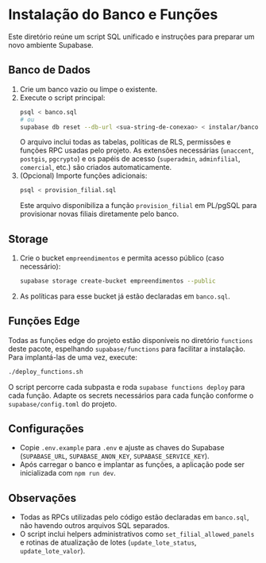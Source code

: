 # Instalação do Banco e Funções

Este diretório reúne um script SQL unificado e instruções para preparar um novo ambiente Supabase.

## Banco de Dados

1. Crie um banco vazio ou limpe o existente.
2. Execute o script principal:
   ```bash
   psql < banco.sql
   # ou
   supabase db reset --db-url <sua-string-de-conexao> < instalar/banco.sql
   ```
   O arquivo inclui todas as tabelas, políticas de RLS, permissões e funções RPC usadas pelo projeto.
   As extensões necessárias (`unaccent`, `postgis`, `pgcrypto`) e os papéis de acesso (`superadmin`, `adminfilial`, `comercial`, etc.) são criados automaticamente.
3. (Opcional) Importe funções adicionais:
   ```bash
   psql < provision_filial.sql
   ```
   Este arquivo disponibiliza a função `provision_filial` em PL/pgSQL para provisionar novas filiais diretamente pelo banco.

## Storage

1. Crie o bucket `empreendimentos` e permita acesso público (caso necessário):
   ```bash
   supabase storage create-bucket empreendimentos --public
   ```
2. As políticas para esse bucket já estão declaradas em `banco.sql`.

## Funções Edge

Todas as funções edge do projeto estão disponíveis no diretório `functions` deste pacote, espelhando `supabase/functions` para facilitar a instalação. Para implantá-las de uma vez, execute:
```bash
./deploy_functions.sh
```
O script percorre cada subpasta e roda `supabase functions deploy` para cada função.
Adapte os secrets necessários para cada função conforme o `supabase/config.toml` do projeto.

## Configurações

- Copie `.env.example` para `.env` e ajuste as chaves do Supabase (`SUPABASE_URL`, `SUPABASE_ANON_KEY`, `SUPABASE_SERVICE_KEY`).
- Após carregar o banco e implantar as funções, a aplicação pode ser inicializada com `npm run dev`.


## Observações

- Todas as RPCs utilizadas pelo código estão declaradas em `banco.sql`, não havendo outros arquivos SQL separados.
- O script inclui helpers administrativos como `set_filial_allowed_panels` e rotinas de atualização de lotes (`update_lote_status`, `update_lote_valor`).
